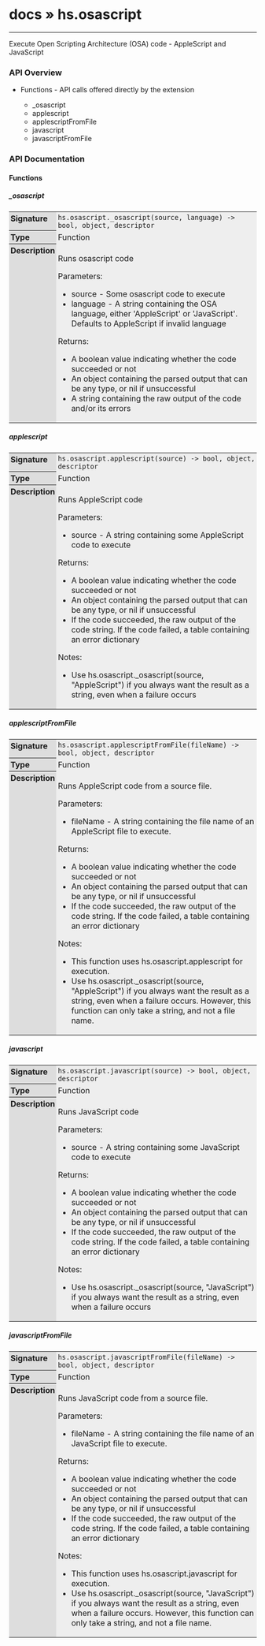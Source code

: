 # [docs](index.md) » hs.osascript
---

Execute Open Scripting Architecture (OSA) code - AppleScript and JavaScript


<style type="text/css">
	a { text-decoration: none; }
	a:hover { text-decoration: underline; }
	th { background-color: #DDDDDD; vertical-align: top; padding: 3px; }
	td { width: 100%; background-color: #EEEEEE; vertical-align: top; padding: 3px; }
	table { width: 100% ; border: 1px solid #0; text-align: left; }
	section > table table td { width: 0; }
</style>
<link rel="stylesheet" href="../../css/docs.css" type="text/css" media="screen" />
<h3>API Overview</h3>
<ul>
<li>Functions - API calls offered directly by the extension</li>
  <ul>
	<li><a href="#_osascript">_osascript</a></li>
	<li><a href="#applescript">applescript</a></li>
	<li><a href="#applescriptFromFile">applescriptFromFile</a></li>
	<li><a href="#javascript">javascript</a></li>
	<li><a href="#javascriptFromFile">javascriptFromFile</a></li>
  </ul>
</ul>
<h3>API Documentation</h3>
<h4 class="documentation-section">Functions</h4>
  <section id="_osascript">
	<h5><a href="#_osascript">_osascript</a></h5>
	<table>
	  <tr>
		<th>Signature</th>
		<td><code>hs.osascript._osascript(source, language) -&gt; bool, object, descriptor</code></td>
	  </tr>
	  <tr>
		<th>Type</th>
		<td>Function</td>
	  </tr>
	  <tr>
		<th>Description</th>
		<td><p>Runs osascript code</p>
<p>Parameters:</p>
<ul>
<li>source - Some osascript code to execute</li>
<li>language - A string containing the OSA language, either 'AppleScript' or 'JavaScript'. Defaults to AppleScript if invalid language</li>
</ul>
<p>Returns:</p>
<ul>
<li>A boolean value indicating whether the code succeeded or not</li>
<li>An object containing the parsed output that can be any type, or nil if unsuccessful</li>
<li>A string containing the raw output of the code and/or its errors</li>
</ul>
</td>
	  </tr>
	</table>
  </section>
  <section id="applescript">
	<h5><a href="#applescript">applescript</a></h5>
	<table>
	  <tr>
		<th>Signature</th>
		<td><code>hs.osascript.applescript(source) -&gt; bool, object, descriptor</code></td>
	  </tr>
	  <tr>
		<th>Type</th>
		<td>Function</td>
	  </tr>
	  <tr>
		<th>Description</th>
		<td><p>Runs AppleScript code</p>
<p>Parameters:</p>
<ul>
<li>source - A string containing some AppleScript code to execute</li>
</ul>
<p>Returns:</p>
<ul>
<li>A boolean value indicating whether the code succeeded or not</li>
<li>An object containing the parsed output that can be any type, or nil if unsuccessful</li>
<li>If the code succeeded, the raw output of the code string. If the code failed, a table containing an error dictionary</li>
</ul>
<p>Notes:</p>
<ul>
<li>Use hs.osascript._osascript(source, "AppleScript") if you always want the result as a string, even when a failure occurs</li>
</ul>
</td>
	  </tr>
	</table>
  </section>
  <section id="applescriptFromFile">
	<h5><a href="#applescriptFromFile">applescriptFromFile</a></h5>
	<table>
	  <tr>
		<th>Signature</th>
		<td><code>hs.osascript.applescriptFromFile(fileName) -&gt; bool, object, descriptor</code></td>
	  </tr>
	  <tr>
		<th>Type</th>
		<td>Function</td>
	  </tr>
	  <tr>
		<th>Description</th>
		<td><p>Runs AppleScript code from a source file.</p>
<p>Parameters:</p>
<ul>
<li>fileName - A string containing the file name of an AppleScript file to execute.</li>
</ul>
<p>Returns:</p>
<ul>
<li>A boolean value indicating whether the code succeeded or not</li>
<li>An object containing the parsed output that can be any type, or nil if unsuccessful</li>
<li>If the code succeeded, the raw output of the code string. If the code failed, a table containing an error dictionary</li>
</ul>
<p>Notes:</p>
<ul>
<li>This function uses hs.osascript.applescript for execution.</li>
<li>Use hs.osascript._osascript(source, "AppleScript") if you always want the result as a string, even when a failure occurs. However, this function can only take a string, and not a file name.</li>
</ul>
</td>
	  </tr>
	</table>
  </section>
  <section id="javascript">
	<h5><a href="#javascript">javascript</a></h5>
	<table>
	  <tr>
		<th>Signature</th>
		<td><code>hs.osascript.javascript(source) -&gt; bool, object, descriptor</code></td>
	  </tr>
	  <tr>
		<th>Type</th>
		<td>Function</td>
	  </tr>
	  <tr>
		<th>Description</th>
		<td><p>Runs JavaScript code</p>
<p>Parameters:</p>
<ul>
<li>source - A string containing some JavaScript code to execute</li>
</ul>
<p>Returns:</p>
<ul>
<li>A boolean value indicating whether the code succeeded or not</li>
<li>An object containing the parsed output that can be any type, or nil if unsuccessful</li>
<li>If the code succeeded, the raw output of the code string. If the code failed, a table containing an error dictionary</li>
</ul>
<p>Notes:</p>
<ul>
<li>Use hs.osascript._osascript(source, "JavaScript") if you always want the result as a string, even when a failure occurs</li>
</ul>
</td>
	  </tr>
	</table>
  </section>
  <section id="javascriptFromFile">
	<h5><a href="#javascriptFromFile">javascriptFromFile</a></h5>
	<table>
	  <tr>
		<th>Signature</th>
		<td><code>hs.osascript.javascriptFromFile(fileName) -&gt; bool, object, descriptor</code></td>
	  </tr>
	  <tr>
		<th>Type</th>
		<td>Function</td>
	  </tr>
	  <tr>
		<th>Description</th>
		<td><p>Runs JavaScript code from a source file.</p>
<p>Parameters:</p>
<ul>
<li>fileName - A string containing the file name of an JavaScript file to execute.</li>
</ul>
<p>Returns:</p>
<ul>
<li>A boolean value indicating whether the code succeeded or not</li>
<li>An object containing the parsed output that can be any type, or nil if unsuccessful</li>
<li>If the code succeeded, the raw output of the code string. If the code failed, a table containing an error dictionary</li>
</ul>
<p>Notes:</p>
<ul>
<li>This function uses hs.osascript.javascript for execution.</li>
<li>Use hs.osascript._osascript(source, "JavaScript") if you always want the result as a string, even when a failure occurs. However, this function can only take a string, and not a file name.</li>
</ul>
</td>
	  </tr>
	</table>
  </section>
